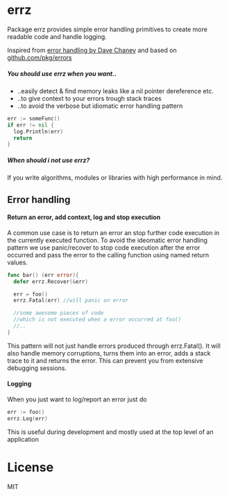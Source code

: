 # errz
Package errz provides simple error handling primitives to create more readable code and handle logging.

Inspired from [error handling by Dave Chaney](https://dave.cheney.net/2016/04/27/dont-just-check-errors-handle-them-gracefully) and based on [github.com/pkg/errors ](https://github.com/pkg/errors)

##### You should use errz when you want..
  * ..easily detect & find memory leaks like a nil pointer dereference etc.
  * ..to give context to your errors trough stack traces
  * ..to avoid the verbose but idiomatic error handling pattern
```go
err := someFunc()
if err != nil {
  log.Println(err)
  return
}
```

##### When should i **not** use errz?
If you write algorithms, modules or libraries with high performance in mind.

## Error handling



#### Return an error, add context, log and stop execution
A common use case is to return an error an stop further code execution in the currently executed function. To avoid the ideomatic error handling pattern we use panic/recover to stop code execution after the error occurred and pass the error to the calling function using named return values.
```go
func bar() (err error){
  defer errz.Recover(&err)

  err = foo()
  errz.Fatal(err) //will panic on error

  //some awesome pieces of code
  //which is not executed when a error occurred at foo()
  //..
}
```
This pattern will not just handle errors produced through errz.Fatal(). It will also handle memory corruptions, turns them into an error, adds a stack trace to it and returns the error. This can prevent you from extensive debugging sessions.

#### Logging
When you just want to log/report an error just do
```go
err := foo()
errz.Log(err)
```
This is useful during development and mostly used at the top level of an application

# License
MIT
